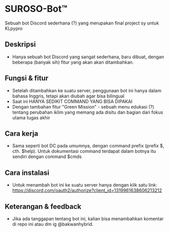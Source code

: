 # SUROSO-Bot™️
Sebuah bot Discord sederhana (?) yang merupakan final project sy untuk KLpypro

## Deskripsi
- Hanya sebuah bot Discord yang sangat sederhana, baru dibuat, dengan beberapa (banyak sih) fitur yang akan akan ditambahkan.

## Fungsi & fitur
- Setelah ditambahkan ke suatu server, penggunaan bot ini hanya dalam bahasa Inggris, tetapi akan diubah agar bisa bilingual
- Saat ini HANYA SEDIKIT COMMAND YANG BISA DIPAKAI
- Dengan tambahan fitur "Green Mission" - sebuah menu edukasi (?) tentang perubahan iklim yang memang ada disitu dan bagian dari fokus utama tugas akhir

## Cara kerja
- Sama seperti bot DC pada umumnya, dengan command prefix (prefix $, cth. $help). Untuk dokumentasi command terdapat dalam botnya itu sendiri dengan command $cmds

## Cara instalasi
- Untuk menambah bot ini ke suatu server hanya dengan klik satu link: https://discord.com/oauth2/authorize?client_id=1319961638606213212

## Keterangan & feedback
- Jika ada tanggapan tentang bot ini, kalian bisa menambahkan komentar di repo ini atau dm ig @bakwanhybrid.

